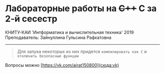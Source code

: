 # Лабораторные работы на ~~C++~~ C за 2-й сесестр
КНИТУ-КАИ 'Интформатика и вычислительная техника' 2019
Преподаватель: Зайнуллина Гульсина Рафкатовна

---

> Для запука некоторых из них придется `компилировать как С` и `отключить безопасные функции`

Вопросы можно [https://vk.com/airat150800](сюда:vk)

